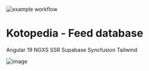 ![example workflow](https://github.com/dewiktor2/kotopedia/actions/workflows/build.yml/badge.svg)

# Kotopedia - Feed database

Angular 19
NGXS
SSR
Supabase
Syncfusion
Tailwind


![image](https://github.com/user-attachments/assets/2f1a2627-a69d-4905-83f5-e0deb155e93a)



